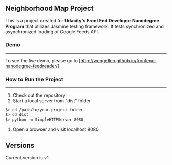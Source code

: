 ## Neighborhood Map Project


This is a project created for **Udacity's Front End Developor Nanodegree Program** that utilizes Jasmine testing framework.
It tests synchronized and asynchronized loading of Google Feeds API.

### Demo
-----------
To see the live demo, please go to 
[http://wengellen.github.io/frontend-nanodegree-feedreader/]

### How to Run the Project
----------

1. Check out the repository
1. Start a local server from "dist" folder

  ```bash
  $> cd /path/to/your-project-folder
  $> cd dist
  $> python -m SimpleHTTPServer 8080
  ```

1. Open a browser and visit localhost:8080


## Versions
Current version is v1. 

